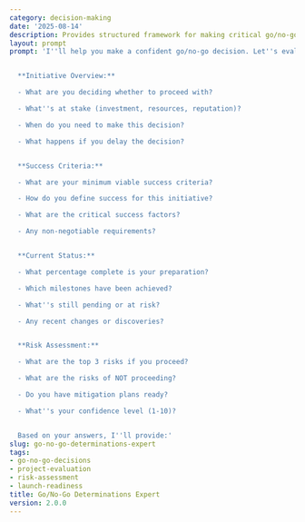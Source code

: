 ```yaml
---
category: decision-making
date: '2025-08-14'
description: Provides structured framework for making critical go/no-go decisions by evaluating readiness criteria, risks, and success factors for projects, launches, or major initiatives.
layout: prompt
prompt: 'I''ll help you make a confident go/no-go decision. Let''s evaluate your situation systematically:


  **Initiative Overview:**

  - What are you deciding whether to proceed with?

  - What''s at stake (investment, resources, reputation)?

  - When do you need to make this decision?

  - What happens if you delay the decision?


  **Success Criteria:**

  - What are your minimum viable success criteria?

  - How do you define success for this initiative?

  - What are the critical success factors?

  - Any non-negotiable requirements?


  **Current Status:**

  - What percentage complete is your preparation?

  - Which milestones have been achieved?

  - What''s still pending or at risk?

  - Any recent changes or discoveries?


  **Risk Assessment:**

  - What are the top 3 risks if you proceed?

  - What are the risks of NOT proceeding?

  - Do you have mitigation plans ready?

  - What''s your confidence level (1-10)?


  Based on your answers, I''ll provide:'
slug: go-no-go-determinations-expert
tags:
- go-no-go-decisions
- project-evaluation
- risk-assessment
- launch-readiness
title: Go/No-Go Determinations Expert
version: 2.0.0
---
```

